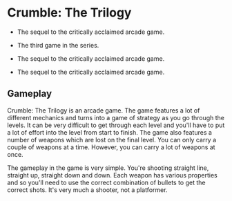 # Crumble: The Trilogy

*   The sequel to the critically acclaimed arcade game.

*   The third game in the series.

*   The sequel to the critically acclaimed arcade game.

*   The sequel to the critically acclaimed arcade game.

## Gameplay

Crumble: The Trilogy is an arcade game. The game features a lot of different mechanics and turns into a game of strategy as you go through the levels. It can be very difficult to get through each level and you'll have to put a lot of effort into the level from start to finish. The game also features a number of weapons which are lost on the final level. You can only carry a couple of weapons at a time. However, you can carry a lot of weapons at once.

The gameplay in the game is very simple. You're shooting straight line, straight up, straight down and down. Each weapon has various properties and so you'll need to use the correct combination of bullets to get the correct shots. It's very much a shooter, not a platformer.